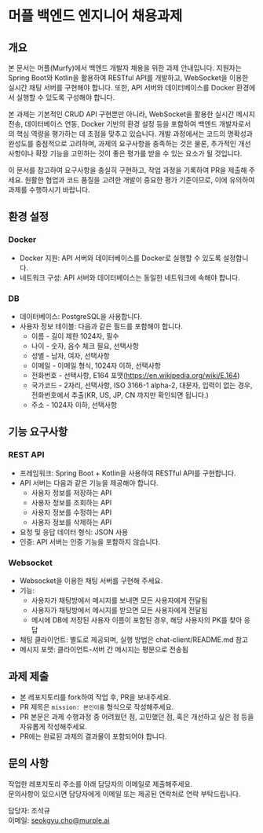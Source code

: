 # 머플 백엔드 엔지니어 채용과제

## 개요

본 문서는 머플(Murfy)에서 백엔드 개발자 채용을 위한 과제 안내입니다. 지원자는 Spring Boot와 Kotlin을 활용하여 RESTful API를 개발하고, WebSocket을 이용한 실시간 채팅 서버를 구현해야 합니다. 또한, API 서버와 데이터베이스를 Docker 환경에서 실행할 수 있도록 구성해야 합니다.

본 과제는 기본적인 CRUD API 구현뿐만 아니라, WebSocket을 활용한 실시간 메시지 전송, 데이터베이스 연동, Docker 기반의 환경 설정 등을 포함하여 백엔드 개발자로서의 핵심 역량을 평가하는 데 초점을 맞추고 있습니다. 개발 과정에서는 코드의 명확성과 완성도를 중점적으로 고려하며, 과제의 요구사항을 충족하는 것은 물론, 추가적인 개선 사항이나 확장 기능을 고민하는 것이 좋은 평가를 받을 수 있는 요소가 될 것입니다.

이 문서를 참고하여 요구사항을 충실히 구현하고, 작업 과정을 기록하여 PR을 제출해 주세요. 원활한 협업과 코드 품질을 고려한 개발이 중요한 평가 기준이므로, 이에 유의하여 과제를 수행하시기 바랍니다.

## 환경 설정

### Docker
- Docker 지원: API 서버와 데이터베이스를 Docker로 실행할 수 있도록 설정합니다.
- 네트워크 구성: API 서버와 데이터베이스는 동일한 네트워크에 속해야 합니다.

### DB
- 데이터베이스: PostgreSQL을 사용합니다.
- 사용자 정보 테이블: 다음과 같은 필드를 포함해야 합니다.
  - 이름 - 길이 제한 1024자, 필수
  - 나이 - 숫자, 음수 체크 필요, 선택사항
  - 성별 - 남자, 여자, 선택사항
  - 이메일 - 이메일 형식, 1024자 이하, 선택사항
  - 전화번호 - 선택사항, E164 포맷(https://en.wikipedia.org/wiki/E.164)
  - 국가코드 - 2자리, 선택사항, ISO 3166-1 alpha-2, 대문자, 입력이 없는 경우, 전화번호에서 추출(KR, US, JP, CN 까지만 확인되면 됩니다.)
  - 주소 - 1024자 이하, 선택사항

## 기능 요구사항

### REST API
- 프레임워크: Spring Boot + Kotlin을 사용하여 RESTful API를 구현합니다.
- API 서버는 다음과 같은 기능을 제공해야 합니다.
  - 사용자 정보를 저장하는 API
  - 사용자 정보를 조회하는 API
  - 사용자 정보를 수정하는 API
  - 사용자 정보를 삭제하는 API
- 요청 및 응답 데이터 형식: JSON 사용
- 인증: API 서버는 인증 기능을 포함하지 않습니다.

### Websocket
- Websocket을 이용한 채팅 서버를 구현해 주세요.
- 기능:
  - 사용자가 채팅방에서 메시지를 보내면 모든 사용자에게 전달됨
  - 사용자가 채팅방에서 메시지를 받으면 모든 사용자에게 전달됨
  - 메시에 DB에 저장된 사용자 이름이 포함된 경우, 해당 사용자의 PK를 찾아 응답
- 채팅 클라이언트: 별도로 제공되며, 실행 방법은 chat-client/README.md 참고
- 메시지 포맷: 클라이언트-서버 간 메시지는 평문으로 전송됨

## 과제 제출
- 본 레포지토리를 fork하여 작업 후, PR을 보내주세요.
- PR 제목은 `mission: 본인이름` 형식으로 작성해주세요.
- PR 본문은 과제 수행과정 중 어려웠던 점, 고민했던 점, 혹은 개선하고 싶은 점 등을 자유롭게 작성해주세요.
- PR에는 완료된 과제의 결과물이 포함되어야 합니다.

## 문의 사항

작업한 레포지토리 주소를 아래 담당자의 이메일로 제출해주세요.  
문의사항이 있으시면 담당자에게 이메일 또는 제공된 연락처로 연락 부탁드립니다.

담당자: 조석규  
이메일: seokgyu.cho@murple.ai
